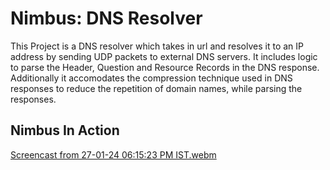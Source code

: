 # Nimbus: DNS Resolver 

This Project is a DNS resolver which takes in url and resolves it to an IP address by sending UDP packets to external DNS servers. 
It includes logic to parse the Header, Question and Resource Records in the DNS response. Additionally it accomodates the compression technique used in DNS responses to 
reduce the repetition of domain names, while parsing the responses.

## Nimbus In Action 
[Screencast from 27-01-24 06:15:23 PM IST.webm](https://github.com/Shofiya2003/DNS-Resolver/assets/86974918/75c1f32f-5b7e-42ea-a39c-7baa8c1741e5)
